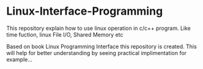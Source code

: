 # Linux-Interface-Programming
This repository explain how to use linux operation in c/c++ program. Like time fuction, linux File I/O, Shared Memory etc

Based on book Linux Programming Interface this repository is created.
This will help for better understanding by seeing practical implimentation for example...
